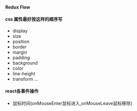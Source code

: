 #### Redux Flow


#### css 属性最好按这样的顺序写
- display
- size
- position
- border 
- margin
- padding 
- background
- color
- line-height 
- transform
...
#### react各事件操作
- 鼠标时间(onMouseEnter鼠标进入,onMouseLeave鼠标移除)